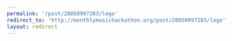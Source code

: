 ```yaml
---
permalink: '/post/28050997283/logo'
redirect_to: 'http://monthlymusichackathon.org/post/28050997283/logo'
layout: redirect
---
```

